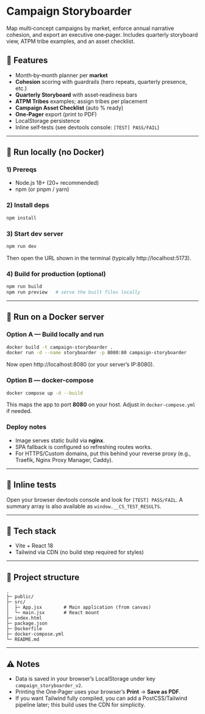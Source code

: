 # Campaign Storyboarder

Map multi‑concept campaigns by market, enforce annual narrative cohesion, and export an executive one‑pager. Includes quarterly storyboard view, ATPM tribe examples, and an asset checklist.

## 🧰 Features
- Month‑by‑month planner per **market**
- **Cohesion** scoring with guardrails (hero repeats, quarterly presence, etc.)
- **Quarterly Storyboard** with asset‑readiness bars
- **ATPM Tribes** examples; assign tribes per placement
- **Campaign Asset Checklist** (auto % ready)
- **One‑Pager** export (print to PDF)
- LocalStorage persistence
- Inline self‑tests (see devtools console: `[TEST] PASS/FAIL`)

---

## 🚀 Run locally (no Docker)

### 1) Prereqs
- Node.js 18+ (20+ recommended)
- npm (or pnpm / yarn)

### 2) Install deps
```bash
npm install
```

### 3) Start dev server
```bash
npm run dev
```
Then open the URL shown in the terminal (typically http://localhost:5173).

### 4) Build for production (optional)
```bash
npm run build
npm run preview   # serve the built files locally
```

---

## 🐳 Run on a Docker server

### Option A — Build locally and run
```bash
docker build -t campaign-storyboarder .
docker run -d --name storyboarder -p 8080:80 campaign-storyboarder
```
Now open http://localhost:8080 (or your server’s IP:8080).

### Option B — docker-compose
```bash
docker compose up -d --build
```
This maps the app to port **8080** on your host. Adjust in `docker-compose.yml` if needed.

### Deploy notes
- Image serves static build via **nginx**.
- SPA fallback is configured so refreshing routes works.
- For HTTPS/Custom domains, put this behind your reverse proxy (e.g., Traefik, Nginx Proxy Manager, Caddy).

---

## 🧪 Inline tests
Open your browser devtools console and look for `[TEST] PASS/FAIL`. A summary array is also available as `window.__CS_TEST_RESULTS`.

---

## 📝 Tech stack
- Vite + React 18
- Tailwind via CDN (no build step required for styles)

---

## 📁 Project structure
```
.
├─ public/
├─ src/
│  ├─ App.jsx        # Main application (from canvas)
│  └─ main.jsx       # React mount
├─ index.html
├─ package.json
├─ Dockerfile
├─ docker-compose.yml
└─ README.md
```

---

## ⚠️ Notes
- Data is saved in your browser’s LocalStorage under key `campaign_storyboarder_v2`.
- Printing the One‑Pager uses your browser’s **Print** → **Save as PDF**.
- If you want Tailwind fully compiled, you can add a PostCSS/Tailwind pipeline later; this build uses the CDN for simplicity.
